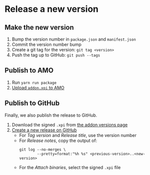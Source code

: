 # Release a new version

## Make the new version

1. Bump the version number in `package.json` and `manifest.json`
2. Commit the version number bump
3. Create a git tag for the version: `git tag <version>`
4. Push the tag up to GitHub: `git push --tags`

## Publish to AMO

1. Run `yarn run package`
2. [Upload `addon.xpi` to AMO][amo-upload]

## Publish to GitHub

Finally, we also publish the release to GitHub.

1. Download the signed `.xpi` from [the addon versions page][addon-page]
2. [Create a new release on GitHub][gh-release]
   - For _Tag version_ and _Release title_, use the version number
   - For _Release notes_, copy the output of:
     ```
     git log --no-merges \
             --pretty=format:"%h %s" <previous-version>..<new-version>
     ```
   - For the _Attach binaries_, select the signed `.xpi` file

[addon-page]: https://addons.mozilla.org/developers/addon/multi-account-containers/versions
[amo-upload]: https://addons.mozilla.org/developers/addon/multi-account-containers/versions/submit/
[gh-release]: https://github.com/hwknsj/multi-account-containers/releases/new
